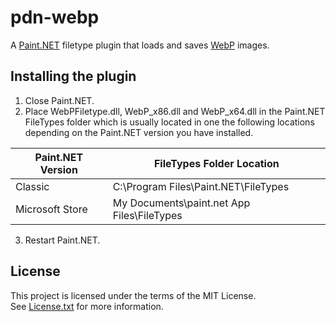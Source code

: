 # pdn-webp

A [Paint.NET](http://www.getpaint.net) filetype plugin that loads and saves [WebP](https://developers.google.com/speed/webp/) images.

## Installing the plugin

1. Close Paint.NET.
2. Place WebPFiletype.dll, WebP_x86.dll and WebP_x64.dll in the Paint.NET FileTypes folder which is usually located in one the following locations depending on the Paint.NET version you have installed.

  Paint.NET Version |  FileTypes Folder Location
  --------|----------
  Classic | C:\Program Files\Paint.NET\FileTypes    
  Microsoft Store | My Documents\paint.net App Files\FileTypes

3. Restart Paint.NET.

## License

This project is licensed under the terms of the MIT License.   
See [License.txt](License.txt) for more information.
